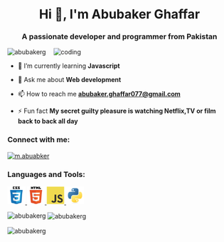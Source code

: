 <img align="center" src="https://mir-s3-cdn-cf.behance.net/project_modules/max_1200/54b6c068097599.5b50bca476b9b.gif" alt="">
<h1 align="center">Hi 👋, I'm Abubaker Ghaffar</h1>
<h3 align="center">A passionate developer and programmer from Pakistan</h3>
 <img align="right" width="400" src="https://r7q6w9z6.rocketcdn.me/career/wp-content/uploads/2021/10/Boy-Working-From-Home.gif" alt="coding">


<p align="left"> <img src="https://komarev.com/ghpvc/?username=abubakerg&label=Profile%20views&color=0e75b6&style=flat" alt="abubakerg" /> </p>

- 🌱 I’m currently learning **Javascript**

- 💬 Ask me about **Web development**

- 📫 How to reach me **abubaker.ghaffar077@gmail.com**

- ⚡ Fun fact **My secret guilty pleasure is watching Netflix,TV or film back to back all day**

<h3 align="left">Connect with me:</h3>
<p align="left">
<a href="https://www.facebook.com/profile.php?id= 100069154304515" target="blank"><img align="center" src="https://raw.githubusercontent.com/rahuldkjain/github-profile-readme-generator/master/src/images/icons/Social/facebook.svg" alt="m.abuabker" height="30" width="40" /></a>
</p>

<h3 align="left">Languages and Tools:</h3>
<p align="left"> <a href="https://www.w3schools.com/css/" target="_blank" rel="noreferrer"> <img src="https://raw.githubusercontent.com/devicons/devicon/master/icons/css3/css3-original-wordmark.svg" alt="css3" width="40" height="40"/> </a> <a href="https://www.w3.org/html/" target="_blank" rel="noreferrer"> <img src="https://raw.githubusercontent.com/devicons/devicon/master/icons/html5/html5-original-wordmark.svg" alt="html5" width="40" height="40"/> </a> <a href="https://developer.mozilla.org/en-US/docs/Web/JavaScript" target="_blank" rel="noreferrer"> <img src="https://raw.githubusercontent.com/devicons/devicon/master/icons/javascript/javascript-original.svg" alt="javascript" width="40" height="40"/> </a> <a href="https://www.python.org" target="_blank" rel="noreferrer"> <img src="https://raw.githubusercontent.com/devicons/devicon/master/icons/python/python-original.svg" alt="python" width="40" height="40"/> </a> </p>

<p><img align="left" src="https://github-readme-stats.vercel.app/api/top-langs?username=abubakerg&show_icons=true&locale=en&layout=compact" alt="abubakerg" /></p>

<p>&nbsp;<img align="center" src="https://github-readme-stats.vercel.app/api?username=abubakerg&show_icons=true&locale=en" alt="abubakerg" /></p>

<p><img align="center" src="https://github-readme-streak-stats.herokuapp.com/?user=abubakerg&" alt="abubakerg" /></p>
